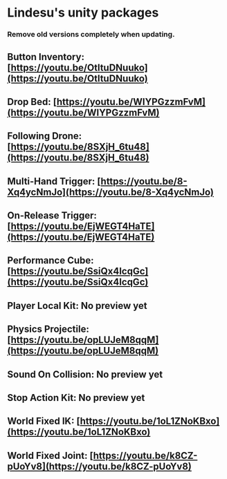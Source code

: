 # Lindesu's unity packages

### Remove old versions completely when updating.

## Button Inventory: [https://youtu.be/OtltuDNuuko](https://youtu.be/OtltuDNuuko)
## Drop Bed: [https://youtu.be/WIYPGzzmFvM](https://youtu.be/WIYPGzzmFvM)
## Following Drone: [https://youtu.be/8SXjH_6tu48](https://youtu.be/8SXjH_6tu48)
## Multi-Hand Trigger: [https://youtu.be/8-Xq4ycNmJo](https://youtu.be/8-Xq4ycNmJo)
## On-Release Trigger: [https://youtu.be/EjWEGT4HaTE](https://youtu.be/EjWEGT4HaTE)
## Performance Cube: [https://youtu.be/SsiQx4IcqGc](https://youtu.be/SsiQx4IcqGc)
## Player Local Kit: No preview yet
## Physics Projectile: [https://youtu.be/opLUJeM8qqM](https://youtu.be/opLUJeM8qqM)
## Sound On Collision: No preview yet
## Stop Action Kit: No preview yet
## World Fixed IK: [https://youtu.be/1oL1ZNoKBxo](https://youtu.be/1oL1ZNoKBxo)
## World Fixed Joint: [https://youtu.be/k8CZ-pUoYv8](https://youtu.be/k8CZ-pUoYv8)

